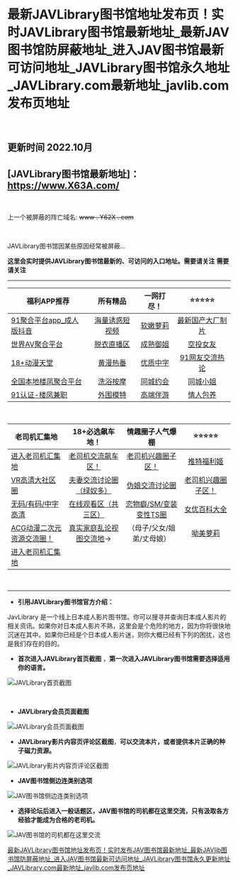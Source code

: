 # 最新JAVLibrary图书馆地址发布页！实时JAVLibrary图书馆最新地址_最新JAV图书馆防屏蔽地址_进入JAV图书馆最新可访问地址_JAVLibrary图书馆永久地址_JAVLibrary.com最新地址_javlib.com发布页地址


&nbsp;&nbsp;&nbsp;&nbsp;&nbsp;&nbsp;&nbsp;

##  更新时间 2022.10月


## **[JAVLibrary图书馆最新地址]：https://www.X63A.com/**


&nbsp;&nbsp;&nbsp;&nbsp;&nbsp;&nbsp;&nbsp;

上一个被屏蔽的阵亡域名:  <s>www . Y62X . com</s>

&nbsp;&nbsp;&nbsp;&nbsp;&nbsp;&nbsp;&nbsp;



JAVLibrary图书馆因某些原因经常被屏蔽...

**这里会实时提供JAVLibrary图书馆最新的、可访问的入口地址。需要请关注**
**需要请关注**





------




| 福利APP推荐                                         |                 所有精品                  |             一网打尽！              |                    ⭐⭐⭐⭐⭐                    |
| --------------------------------------------------- | :---------------------------------------: | :---------------------------------: | :-----------------------------------------: |
| [91聚合平台app_成人版抖音](https://v.hallo365.top/) | [海量诱惑短视频](https://v.hallo365.top/) | [软嫩萝莉](https://v.hallo365.top/) | [最新国产大厂制片](https://v.hallo365.top/) |
| [世界AV聚合平台](https://v.hallo365.top/)           |   [脱衣直播区](https://v.hallo365.top/)   | [成熟御姐](https://v.hallo365.top/) |     [空投女友](https://v.hallo365.top/)     |
| [18+动漫天堂](https://v.hallo365.top/)              |    [黄漫热番](https://v.hallo365.top/)    | [优质中字](https://v.hallo365.top/) |  [91网友交流热论](https://v.hallo365.top/)  |
| [全国本地楼凤聚合平台](https://v.hallo365.top/)     |    [洗浴按摩](https://v.hallo365.top/)    | [同城约会](https://v.hallo365.top/) |     [同城小姐](https://v.hallo365.top/)     |
| [91认证-楼凤兼职](https://v.hallo365.top/)          |    [外围模特](https://v.hallo365.top/)    | [高端伴游](https://v.hallo365.top/) |     [情人包养](https://v.hallo365.top/)     |

&nbsp;&nbsp;&nbsp;&nbsp;

| 老司机汇集地                          |                **18+必选飙车地！**                 |                 情趣圈子人气爆棚                 |                    ⭐⭐⭐⭐⭐                     |
| --------------------------------------------------- | :------------------------------------------------: | :----------------------------------------------: | :------------------------------------------: |
| [进入老司机汇集地](https://l.tell365.top/)          |    [老司机交流飙车区！](https://l.tell365.top/)    |   [老司机兴趣圈子区！](https://l.tell365.top/)   |     [推特福利姬](https://l.tell365.top/)     |
| [VR高清大社区圈](https://l.tell365.top/)            | [夫妻交流讨论圈（绿奴多）](https://l.tell365.top/) |     [伪娘交流讨论圈](https://l.tell365.top/)     | [老司机兴趣圈子区！](https://l.tell365.top/) |
| [无码/有码/中字高清](https://l.tell365.top/)        |   [在线观看区（共三区）](https://l.tell365.top/)   | [恋物癖/SM/变装变性TS圈](https://l.tell365.top/) |    [女优百科大全](https://l.tell365.top/)    |
| [ACG动漫二次元资源交流圈！](https://l.tell365.top/) | [真实家庭乱论视图交流地](https://l.tell365.top/)→  |            （母子/父女/姐弟/丈母娘）             |      [呦美萝莉](https://l.tell365.top/)      |
| [进入老司机汇集地](https://l.tell365.top/)          |                                                    |                                                  |                                              |

&nbsp;&nbsp;&nbsp;&nbsp;&nbsp;&nbsp;&nbsp;

------




- **引用JAVLibrary图书馆官方介绍：**

JavLibrary 是一个线上日本成人影片图书馆。你可以搜寻并查询日本成人影片的相关资讯。如果你对日本成人影片不熟，这里会是个危险的地方，因为你将很快地沉迷在其中。如果你已经是个日本成人影片迷，则你大概已经有下列的困扰，这也是我们存在的目的。





- **首次进入JAVLibrary首页截图** ，**第一次进入JAVLibrary图书馆需要选择适用你的语言。**

![JAVLibrary首页截图](https://i.postimg.cc/hvv5CLnG/8.jpg)

​    

- **JAVLibrary会员页面截图**

![JAVLibrary会员页面截图](https://i.postimg.cc/jj6mCqvR/57.jpg)



- **JAVLibrary影片内容页评论区截图**，**可以交流本片，或者提供本片正确的种子磁力资源。**

![JAVLibrary影片内容页评论区截图](https://i.postimg.cc/BvssmVVQ/07.jpg)



- **JAV图书馆侧边连类别选项**

![JAV图书馆侧边连类别选项](https://i.postimg.cc/ncz6ht6D/05.jpg)



- **选择论坛后进入一般话题区，JAV图书馆的司机都在这里交流，只有汲取各方经验才能成为合格的老司机。**

![JAV图书馆的司机都在这里交流](https://i.postimg.cc/SNvHXvht/25.jpg)



[最新JAVLibrary图书馆地址发布页！实时发布JAV图书馆最新地址](https://github.com/follow666/javlib.com_javlibrary.com/wiki)[_最新JAVlib图书馆防屏蔽地址_进入JAV图书馆最新可访问地址_JAVLibrary图书馆永久更新地址_JAVLibrary.com最新地址_javlib.com发布页地址](https://pagy.pw/javlibrary)
